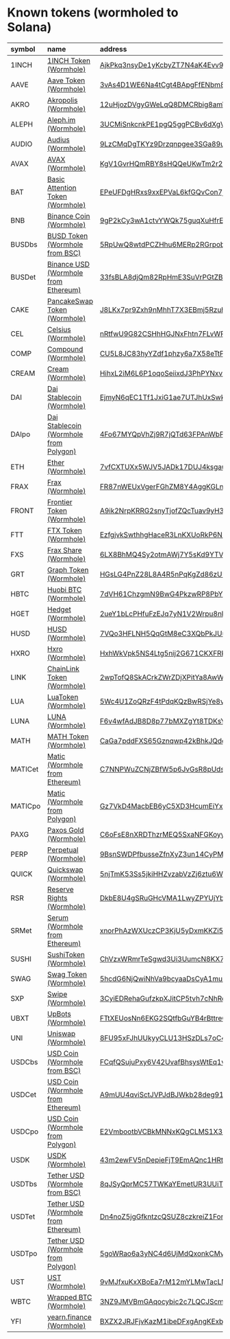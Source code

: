 
Known tokens (wormholed to Solana)
===================================
  
| symbol   | name                                                                                    | address                                                                                                              | origin    | sourceAddress                                                                                                            | serumAddressUSDC                             | serumAddressUSDT                             | symbol   |
|:---------|:----------------------------------------------------------------------------------------|:---------------------------------------------------------------------------------------------------------------------|:----------|:-------------------------------------------------------------------------------------------------------------------------|:---------------------------------------------|:---------------------------------------------|:-----------------|
| 1INCH    | [1INCH Token (Wormhole)](http://coingecko.com/en/coins/1inch)                           | [AjkPkq3nsyDe1yKcbyZT7N4aK4Evv9om9tzhQD3wsRC](http://solscan.io/token/AjkPkq3nsyDe1yKcbyZT7N4aK4Evv9om9tzhQD3wsRC)   | ethereum  | [0x111111111117dC0aa78b770fA6A738034120C302](https://etherscan.io/address/0x111111111117dC0aa78b770fA6A738034120C302)    | EQcNRGwogvYJDizG9Ek1qf6syi5UghkYDcUwgmycawYU | B3UpqhaGZc9yXhELknAAXuAoKzCk4QAoqaiVUffgMQBH | 1INCH            |
| AAVE     | [Aave Token (Wormhole)](http://coingecko.com/en/coins/aave)                             | [3vAs4D1WE6Na4tCgt4BApgFfENbm8WY7q4cSPD1yM4Cg](http://solscan.io/token/3vAs4D1WE6Na4tCgt4BApgFfENbm8WY7q4cSPD1yM4Cg) | ethereum  | [0x7Fc66500c84A76Ad7e9c93437bFc5Ac33E2DDaE9](https://etherscan.io/address/0x7Fc66500c84A76Ad7e9c93437bFc5Ac33E2DDaE9)    | 8WZrmdpLckptiVKd2fPHPjewRVYQGQkjxi9vzRYG1sfs | LghsMERQWQFK3zWMTrUkoyAJARQw2wSmcYZjexeN3zy  | AAVE             |
| AKRO     | [Akropolis (Wormhole)](http://coingecko.com/en/coins/akropolis)                         | [12uHjozDVgyGWeLqQ8DMCRbig8amW5VmvZu3FdMMdcaG](http://solscan.io/token/12uHjozDVgyGWeLqQ8DMCRbig8amW5VmvZu3FdMMdcaG) | ethereum  | [0x8ab7404063ec4dbcfd4598215992dc3f8ec853d7](https://etherscan.io/address/0x8ab7404063ec4dbcfd4598215992dc3f8ec853d7)    | G3h8NZgJozk9crme2me6sKDJuSQ12mNCtvC9NbSWqGuk | DvbiPxKzuXZPcmUcYDqBz1tvUrXYPsNrRAjSeuwHtmEA | AKRO             |
| ALEPH    | [Aleph.im (Wormhole)](http://coingecko.com/en/coins/aleph-im)                           | [3UCMiSnkcnkPE1pgQ5ggPCBv6dXgVUy16TmMUe1WpG9x](http://solscan.io/token/3UCMiSnkcnkPE1pgQ5ggPCBv6dXgVUy16TmMUe1WpG9x) | ethereum  | [0x27702a26126e0B3702af63Ee09aC4d1A084EF628](https://etherscan.io/address/0x27702a26126e0B3702af63Ee09aC4d1A084EF628)    | Fw4mvuE7KZmTjQPxP2sRpHwPDfRMWnKBupFZGyW9CAQH | GZeHR8uCTVoHVDZFRVXTgm386DK1EKehy9yMS3BFChcL | ALEPH            |
| AUDIO    | [Audius (Wormhole)](http://coingecko.com/en/coins/audius)                               | [9LzCMqDgTKYz9Drzqnpgee3SGa89up3a247ypMj2xrqM](http://solscan.io/token/9LzCMqDgTKYz9Drzqnpgee3SGa89up3a247ypMj2xrqM) | ethereum  | [0x18aAA7115705e8be94bfFEBDE57Af9BFc265B998](https://etherscan.io/address/0x18aAA7115705e8be94bfFEBDE57Af9BFc265B998)    |                                              |                                              | AUDIO            |
| AVAX     | [AVAX (Wormhole)](http://coingecko.com/en/coins/avalanche)                              | [KgV1GvrHQmRBY8sHQQeUKwTm2r2h8t4C8qt12Cw1HVE](http://solscan.io/token/KgV1GvrHQmRBY8sHQQeUKwTm2r2h8t4C8qt12Cw1HVE)   | avalanche | [0xb31f66aa3c1e785363f0875a1b74e27b85fd66c7](https://snowtrace.io/token/0xb31f66aa3c1e785363f0875a1b74e27b85fd66c7)      | E8JQstcwjuqN5kdMyUJLNuaectymnhffkvfg1j286UCr |                                              | AVAX             |
| BAT      | [Basic Attention Token (Wormhole)](http://coingecko.com/en/coins/basic-attention-token) | [EPeUFDgHRxs9xxEPVaL6kfGQvCon7jmAWKVUHuux1Tpz](http://solscan.io/token/EPeUFDgHRxs9xxEPVaL6kfGQvCon7jmAWKVUHuux1Tpz) | ethereum  | [0x0D8775F648430679A709E98d2b0Cb6250d2887EF](https://etherscan.io/address/0x0D8775F648430679A709E98d2b0Cb6250d2887EF)    |                                              |                                              | BAT              |
| BNB      | [Binance Coin (Wormhole)](http://coingecko.com/en/coins/binance-coin)                   | [9gP2kCy3wA1ctvYWQk75guqXuHfrEomqydHLtcTCqiLa](http://solscan.io/token/9gP2kCy3wA1ctvYWQk75guqXuHfrEomqydHLtcTCqiLa) | bsc       | [0xbb4cdb9cbd36b01bd1cbaebf2de08d9173bc095c](https://bscscan.com/address/0xbb4cdb9cbd36b01bd1cbaebf2de08d9173bc095c)     | 4UPUurKveNEJgBqJzqHPyi8DhedvpYsMXi7d43CjAg2f | FjbKNZME5yVSC1R3HJM99kB3yir3q3frS5MteMFD72sV | BNB              |
| BUSDbs   | [BUSD Token (Wormhole from BSC)](http://coingecko.com/en/coins/binance-usd)             | [5RpUwQ8wtdPCZHhu6MERp2RGrpobsbZ6MH5dDHkUjs2](http://solscan.io/token/5RpUwQ8wtdPCZHhu6MERp2RGrpobsbZ6MH5dDHkUjs2)   | bsc       | [0xe9e7cea3dedca5984780bafc599bd69add087d56](https://bscscan.com/address/0xe9e7cea3dedca5984780bafc599bd69add087d56)     |                                              |                                              | BUSDbs           |
| BUSDet   | [Binance USD (Wormhole from Ethereum)](http://coingecko.com/en/coins/binance-usd)       | [33fsBLA8djQm82RpHmE3SuVrPGtZBWNYExsEUeKX1HXX](http://solscan.io/token/33fsBLA8djQm82RpHmE3SuVrPGtZBWNYExsEUeKX1HXX) | ethereum  | [0x4fabb145d64652a948d72533023f6e7a623c7c53](https://etherscan.io/address/0x4fabb145d64652a948d72533023f6e7a623c7c53)    |                                              |                                              | BUSDet           |
| CAKE     | [PancakeSwap Token (Wormhole)](http://coingecko.com/en/coins/pancakeswap)               | [J8LKx7pr9Zxh9nMhhT7X3EBmj5RzuhFrHKyJAe2F2i9S](http://solscan.io/token/J8LKx7pr9Zxh9nMhhT7X3EBmj5RzuhFrHKyJAe2F2i9S) | bsc       | [0x0e09fabb73bd3ade0a17ecc321fd13a19e81ce82](https://bscscan.com/address/0x0e09fabb73bd3ade0a17ecc321fd13a19e81ce82)     |                                              |                                              | CAKE             |
| CEL      | [Celsius (Wormhole)](http://coingecko.com/en/coins/celsius-network-token)               | [nRtfwU9G82CSHhHGJNxFhtn7FLvWP2rqvQvje1WtL69](http://solscan.io/token/nRtfwU9G82CSHhHGJNxFhtn7FLvWP2rqvQvje1WtL69)   | ethereum  | [0xaaaebe6fe48e54f431b0c390cfaf0b017d09d42d](https://etherscan.io/address/0xaaaebe6fe48e54f431b0c390cfaf0b017d09d42d)    | 79ESpYSb2hM14KTRXPZUwDkxUGC5irE2esd1vxdXfnZz | J9ww1yufRNDDbUbDXmew2mW2ozkx7cme7dMvKjMQVHrL | CEL              |
| COMP     | [Compound (Wormhole)](http://coingecko.com/en/coins/compound-governance-token)          | [CU5L8JC83hyYZdf1phzy6a7X58eTtPjs7mHL3QKCcLfh](http://solscan.io/token/CU5L8JC83hyYZdf1phzy6a7X58eTtPjs7mHL3QKCcLfh) | ethereum  | [0xc00e94Cb662C3520282E6f5717214004A7f26888](https://etherscan.io/address/0xc00e94Cb662C3520282E6f5717214004A7f26888)    | CU5L8JC83hyYZdf1phzy6a7X58eTtPjs7mHL3QKCcLfh | 9gA6T3HRCMTVTULte5pJsXjMDUGRtygTKLbMny6eRcyM | COMP             |
| CREAM    | [Cream (Wormhole)](http://coingecko.com/en/coins/cream)                                 | [HihxL2iM6L6P1oqoSeiixdJ3PhPYNxvSKH9A2dDqLVDH](http://solscan.io/token/HihxL2iM6L6P1oqoSeiixdJ3PhPYNxvSKH9A2dDqLVDH) | ethereum  | [0x2ba592f78db6436527729929aaf6c908497cb200](https://etherscan.io/address/0x2ba592f78db6436527729929aaf6c908497cb200)    | 4pdQ2D4gehMhGu4z9jeQbEPUFbTxB5qcPr3zCynjJGyp | 6fspxMfBmYFTGFBDN5MU33A55i2MkGr7eSjBLPCAU6y9 | CREAM            |
| DAI      | [Dai Stablecoin (Wormhole)](http://coingecko.com/en/coins/dai)                          | [EjmyN6qEC1Tf1JxiG1ae7UTJhUxSwk1TCWNWqxWV4J6o](http://solscan.io/token/EjmyN6qEC1Tf1JxiG1ae7UTJhUxSwk1TCWNWqxWV4J6o) | ethereum  | [0x6b175474e89094c44da98b954eedeac495271d0f](https://etherscan.io/address/0x6b175474e89094c44da98b954eedeac495271d0f)    |                                              |                                              | DAI              |
| DAIpo    | [Dai Stablecoin (Wormhole from Polygon)](http://coingecko.com/en/coins/dai)             | [4Fo67MYQpVhZj9R7jQTd63FPAnWbPpaafAUxsMGX2geP](http://solscan.io/token/4Fo67MYQpVhZj9R7jQTd63FPAnWbPpaafAUxsMGX2geP) | polygon   | [0x8f3cf7ad23cd3cadbd9735aff958023239c6a063](https://polygonscan.com/token/0x8f3cf7ad23cd3cadbd9735aff958023239c6a063)   |                                              |                                              | DAIpo            |
| ETH      | [Ether (Wormhole)](http://coingecko.com/en/coins/ethereum)                              | [7vfCXTUXx5WJV5JADk17DUJ4ksgau7utNKj4b963voxs](http://solscan.io/token/7vfCXTUXx5WJV5JADk17DUJ4ksgau7utNKj4b963voxs) | ethereum  | [0xc02aaa39b223fe8d0a0e5c4f27ead9083c756cc2](https://etherscan.io/address/0xc02aaa39b223fe8d0a0e5c4f27ead9083c756cc2)    | 8Gmi2HhZmwQPVdCwzS7CM66MGstMXPcTVHA7jF19cLZz | ch7kmPrtoQUSEPBggcNAvLGiMQkJagVwd3gDYfd8m7Q  | ETH              |
| FRAX     | [Frax (Wormhole)](http://coingecko.com/en/coins/frax)                                   | [FR87nWEUxVgerFGhZM8Y4AggKGLnaXswr1Pd8wZ4kZcp](http://solscan.io/token/FR87nWEUxVgerFGhZM8Y4AggKGLnaXswr1Pd8wZ4kZcp) | ethereum  | [0x853d955acef822db058eb8505911ed77f175b99e](https://etherscan.io/address/0x853d955acef822db058eb8505911ed77f175b99e)    |                                              |                                              | FRAX             |
| FRONT    | [Frontier Token (Wormhole)](http://coingecko.com/en/coins/frontier)                     | [A9ik2NrpKRRG2snyTjofZQcTuav9yH3mNVHLsLiDQmYt](http://solscan.io/token/A9ik2NrpKRRG2snyTjofZQcTuav9yH3mNVHLsLiDQmYt) | ethereum  | [0xf8C3527CC04340b208C854E985240c02F7B7793f](https://etherscan.io/address/0xf8C3527CC04340b208C854E985240c02F7B7793f)    | B95oZN5HCLGmFAhbzReWBA9cuSGPFQAXeuhm2FfpdrML | DZTYyy1L5Pr6DmTtYY5bEuU9g3LQ4XGvuYiN3zS25yG7 | FRONT            |
| FTT      | [FTX Token (Wormhole)](http://coingecko.com/en/coins/ftx-token)                         | [EzfgjvkSwthhgHaceR3LnKXUoRkP6NUhfghdaHAj1tUv](http://solscan.io/token/EzfgjvkSwthhgHaceR3LnKXUoRkP6NUhfghdaHAj1tUv) | ethereum  | [0x50d1c9771902476076ecfc8b2a83ad6b9355a4c9](https://etherscan.io/address/0x50d1c9771902476076ecfc8b2a83ad6b9355a4c9)    | 2wteg25ch227n4Rh1CN4WNrDZXBpRBpWJ48mEC2K7f4r | BoHojHESAv4McZx9gXd1bWTZMq25JYyGz4qL1m5C3nvk | FTT              |
| FXS      | [Frax Share (Wormhole)](http://coingecko.com/en/coins/frax-share)                       | [6LX8BhMQ4Sy2otmAWj7Y5sKd9YTVVUgfMsBzT6B9W7ct](http://solscan.io/token/6LX8BhMQ4Sy2otmAWj7Y5sKd9YTVVUgfMsBzT6B9W7ct) | ethereum  | [0x3432b6a60d23ca0dfca7761b7ab56459d9c964d0](https://etherscan.io/address/0x3432b6a60d23ca0dfca7761b7ab56459d9c964d0)    |                                              |                                              | FXS              |
| GRT      | [Graph Token (Wormhole)](http://coingecko.com/en/coins/the-graph)                       | [HGsLG4PnZ28L8A4R5nPqKgZd86zUUdmfnkTRnuFJ5dAX](http://solscan.io/token/HGsLG4PnZ28L8A4R5nPqKgZd86zUUdmfnkTRnuFJ5dAX) | ethereum  | [0xc944E90C64B2c07662A292be6244BDf05Cda44a7](https://etherscan.io/address/0xc944E90C64B2c07662A292be6244BDf05Cda44a7)    | 4PD799gihM2SdM8g7PxfSWgQR8cWGNiuzmNzcL2RgpSu | 5bzmeSmiCzeyDQvaSsQhEega7e2jhH39cFCkT4eqSDSx | GRT              |
| HBTC     | [Huobi BTC (Wormhole)](http://coingecko.com/en/coins/huobi-btc)                         | [7dVH61ChzgmN9BwG4PkzwRP8PbYwPJ7ZPNF2vamKT2H8](http://solscan.io/token/7dVH61ChzgmN9BwG4PkzwRP8PbYwPJ7ZPNF2vamKT2H8) | ethereum  | [0x0316eb71485b0ab14103307bf65a021042c6d380](https://etherscan.io/address/0x0316eb71485b0ab14103307bf65a021042c6d380)    |                                              |                                              | HBTC             |
| HGET     | [Hedget (Wormhole)](http://coingecko.com/en/coins/hedget)                               | [2ueY1bLcPHfuFzEJq7yN1V2Wrpu8nkun9xG2TVCE1mhD](http://solscan.io/token/2ueY1bLcPHfuFzEJq7yN1V2Wrpu8nkun9xG2TVCE1mhD) | ethereum  | [0x7968bc6a03017eA2de509AAA816F163Db0f35148](https://etherscan.io/address/0x7968bc6a03017eA2de509AAA816F163Db0f35148)    | 27e1mB6UoPohbc3MmwMXu5QM7b2E3k5Mbhwv6JguwyXg | BdRzTEKb7Qdu4tWts5zXjwcpQErZxEzvShKZ5QcthMag | HGET             |
| HUSD     | [HUSD (Wormhole)](http://coingecko.com/en/coins/husd)                                   | [7VQo3HFLNH5QqGtM8eC3XQbPkJUu7nS9LeGWjerRh5Sw](http://solscan.io/token/7VQo3HFLNH5QqGtM8eC3XQbPkJUu7nS9LeGWjerRh5Sw) | ethereum  | [0xdf574c24545e5ffecb9a659c229253d4111d87e1](https://etherscan.io/address/0xdf574c24545e5ffecb9a659c229253d4111d87e1)    |                                              |                                              | HUSD             |
| HXRO     | [Hxro (Wormhole)](http://coingecko.com/en/coins/hxro)                                   | [HxhWkVpk5NS4Ltg5nij2G671CKXFRKPK8vy271Ub4uEK](http://solscan.io/token/HxhWkVpk5NS4Ltg5nij2G671CKXFRKPK8vy271Ub4uEK) | ethereum  | [0x4bd70556ae3f8a6ec6c4080a0c327b24325438f3](https://etherscan.io/address/0x4bd70556ae3f8a6ec6c4080a0c327b24325438f3)    | CBb5zXwNRB73WVjs2m21P5prcEZa6SWmej74Vzxh8dRm | 3BScwNxtMrEcQ5VTHyXHYQR98dTaxfyXGaLkuSjBY1dW | HXRO             |
| LINK     | [ChainLink Token (Wormhole)](http://coingecko.com/en/coins/chainlink)                   | [2wpTofQ8SkACrkZWrZDjXPitYa8AwWgX8AfxdeBRRVLX](http://solscan.io/token/2wpTofQ8SkACrkZWrZDjXPitYa8AwWgX8AfxdeBRRVLX) | ethereum  | [0x514910771af9ca656af840dff83e8264ecf986ca](https://etherscan.io/address/0x514910771af9ca656af840dff83e8264ecf986ca)    | FJMjxMCiDKn16TLhXUdEbVDH5wC6k9EHYJTcrH6NcbDE | Gr2KmhK7Upr4uW56B1QQrJuhhgmot6zAHJeZALTMStiX | LINK             |
| LUA      | [LuaToken (Wormhole)](http://coingecko.com/en/coins/luaswap)                            | [5Wc4U1ZoQRzF4tPdqKQzBwRSjYe8vEf3EvZMuXgtKUW6](http://solscan.io/token/5Wc4U1ZoQRzF4tPdqKQzBwRSjYe8vEf3EvZMuXgtKUW6) | ethereum  | [0xb1f66997a5760428d3a87d68b90bfe0ae64121cc](https://etherscan.io/address/0xb1f66997a5760428d3a87d68b90bfe0ae64121cc)    | J9imTcEeahZqKuaoQaPcCeSGCMWL8qSACpK4B7bC8NN4 | BMJ3CvQZ57cNnuc3Lz5Pb6cW6Sr9kZGz3qz2bJQTE24A | LUA              |
| LUNA     | [LUNA (Wormhole)](http://coingecko.com/en/coins/terra-luna)                             | [F6v4wfAdJB8D8p77bMXZgYt8TDKsYxLYxH5AFhUkYx9W](http://solscan.io/token/F6v4wfAdJB8D8p77bMXZgYt8TDKsYxLYxH5AFhUkYx9W) | terra     | uluna                                                                                                                    | HBTu8hNaoT3VyiSSzJYa8jwt9sDGKtJviSwFa11iXdmE |                                              | LUNA             |
| MATH     | [MATH Token (Wormhole)](http://coingecko.com/en/coins/math)                             | [CaGa7pddFXS65Gznqwp42kBhkJQdceoFVT7AQYo8Jr8Q](http://solscan.io/token/CaGa7pddFXS65Gznqwp42kBhkJQdceoFVT7AQYo8Jr8Q) | ethereum  | [0x08d967bb0134f2d07f7cfb6e246680c53927dd30](https://etherscan.io/address/0x08d967bb0134f2d07f7cfb6e246680c53927dd30)    | G8L1YLrktaG1t8YBMJs3CwV96nExvJJCSpw3DARPDjE2 | CkvNfATB7nky8zPLuwS9bgcFbVRkQdkd5zuKEovyo9rs | MATH             |
| MATICet  | [Matic (Wormhole from Ethereum)](http://coingecko.com/en/coins/polygon)                 | [C7NNPWuZCNjZBfW5p6JvGsR8pUdsRpEdP1ZAhnoDwj7h](http://solscan.io/token/C7NNPWuZCNjZBfW5p6JvGsR8pUdsRpEdP1ZAhnoDwj7h) | ethereum  | [0x7d1afa7b718fb893db30a3abc0cfc608aacfebb0](https://etherscan.io/address/0x7d1afa7b718fb893db30a3abc0cfc608aacfebb0)    |                                              |                                              | MATICet          |
| MATICpo  | [Matic (Wormhole from Polygon)](http://coingecko.com/en/coins/polygon)                  | [Gz7VkD4MacbEB6yC5XD3HcumEiYx2EtDYYrfikGsvopG](http://solscan.io/token/Gz7VkD4MacbEB6yC5XD3HcumEiYx2EtDYYrfikGsvopG) | polygon   | [0x0d500b1d8e8ef31e21c99d1db9a6444d3adf1270](https://polygonscan.com/address/0x0d500b1d8e8ef31e21c99d1db9a6444d3adf1270) | 5WRoQxE59966N2XfD2wYy1uhuyKeoVJ9NBMH6r6RNYEF |                                              | MATICpo          |
| PAXG     | [Paxos Gold (Wormhole)](http://coingecko.com/en/coins/pax-gold)                         | [C6oFsE8nXRDThzrMEQ5SxaNFGKoyyfWDDVPw37JKvPTe](http://solscan.io/token/C6oFsE8nXRDThzrMEQ5SxaNFGKoyyfWDDVPw37JKvPTe) | ethereum  | [0x45804880de22913dafe09f4980848ece6ecbaf78](https://etherscan.io/address/0x45804880de22913dafe09f4980848ece6ecbaf78)    | BeyB6W2iNsH9qSfb7icLTmSPDu8oUGkarMZed4Unrnsr | 9SQcpBFAs6ZiLAGUC9azYCN1kv89uTRmFR83sX1FTeh4 | PAXG             |
| PERP     | [Perpetual (Wormhole)](http://coingecko.com/en/coins/perpetual-protocol)                | [9BsnSWDPfbusseZfnXyZ3un14CyPMZYvsKjWY3Y8Gbqn](http://solscan.io/token/9BsnSWDPfbusseZfnXyZ3un14CyPMZYvsKjWY3Y8Gbqn) | ethereum  | [0xbC396689893D065F41bc2C6EcbeE5e0085233447](https://etherscan.io/address/0xbC396689893D065F41bc2C6EcbeE5e0085233447)    | Ao8HgYFCT2BJHxSusZbpJCPhvFMFXZApqN2uy2trbQRa | 5EoZqJZrmKmq1yeRkYAerbJhcs92DZbCtW86EhPYCio2 | PERP             |
| QUICK    | [Quickswap (Wormhole)](http://coingecko.com/en/coins/quickswap)                         | [5njTmK53Ss5jkiHHZvzabVzZj6ztu6WYWpAPYgbVnbjs](http://solscan.io/token/5njTmK53Ss5jkiHHZvzabVzZj6ztu6WYWpAPYgbVnbjs) | polygon   | [0x831753dd7087cac61ab5644b308642cc1c33dc13](https://polygonscan.com/address/0x831753dd7087cac61ab5644b308642cc1c33dc13) |                                              |                                              | QUICK            |
| RSR      | [Reserve Rights (Wormhole)](http://coingecko.com/en/coins/reserve-rights-token)         | [DkbE8U4gSRuGHcVMA1LwyZPYUjYbfEbjW8DMR3iSXBzr](http://solscan.io/token/DkbE8U4gSRuGHcVMA1LwyZPYUjYbfEbjW8DMR3iSXBzr) | ethereum  | [0x8762db106B2c2A0bccB3A80d1Ed41273552616E8](https://etherscan.io/address/0x8762db106B2c2A0bccB3A80d1Ed41273552616E8)    | GqgkxEswUwHBntmzb5GpUhKrVpJhzreSruZycuJwdNwB | 2j2or38X2FUbpkK4gkgvjDtqN3ibkKw3v5yn7o2gHqPc | RSR              |
| SRMet    | [Serum (Wormhole from Ethereum)](http://coingecko.com/en/coins/serum)                   | [xnorPhAzWXUczCP3KjU5yDxmKKZi5cSbxytQ1LgE3kG](http://solscan.io/token/xnorPhAzWXUczCP3KjU5yDxmKKZi5cSbxytQ1LgE3kG)   | ethereum  | [0x476c5e26a75bd202a9683ffd34359c0cc15be0ff](https://etherscan.io/address/0x476c5e26a75bd202a9683ffd34359c0cc15be0ff)    |                                              |                                              | SRMet            |
| SUSHI    | [SushiToken (Wormhole)](http://coingecko.com/en/coins/sushi)                            | [ChVzxWRmrTeSgwd3Ui3UumcN8KX7VK3WaD4KGeSKpypj](http://solscan.io/token/ChVzxWRmrTeSgwd3Ui3UumcN8KX7VK3WaD4KGeSKpypj) | ethereum  | [0x6b3595068778dd592e39a122f4f5a5cf09c90fe2](https://etherscan.io/address/0x6b3595068778dd592e39a122f4f5a5cf09c90fe2)    | 3uWVMWu7cwMnYMAAdtsZNwaaqeeeZHARGZwcExnQiFay | T3aC6qcPAJtX1gqkckfSxBPdPWziz5fLYRt5Dz3Nafq  | SUSHI            |
| SWAG     | [Swag Token (Wormhole)](http://coingecko.com/en/coins/swag-finance)                     | [5hcdG6NjQwiNhVa9bcyaaDsCyA1muPQ6WRzQwHfgeeKo](http://solscan.io/token/5hcdG6NjQwiNhVa9bcyaaDsCyA1muPQ6WRzQwHfgeeKo) | ethereum  | [0x87eDfFDe3E14c7a66c9b9724747a1C5696b742e6](https://etherscan.io/address/0x87eDfFDe3E14c7a66c9b9724747a1C5696b742e6)    | wSkeLMv3ktJyLm51bvQWxY2saGKqGxbnUFimPxbgEvQ  | 6URQ4zFWvPm1fhJCKKWorrh8X3mmTFiDDyXEUmSf8Rb2 | SWAG             |
| SXP      | [Swipe (Wormhole)](http://coingecko.com/en/coins/swipe)                                 | [3CyiEDRehaGufzkpXJitCP5tvh7cNhRqd9rPBxZrgK5z](http://solscan.io/token/3CyiEDRehaGufzkpXJitCP5tvh7cNhRqd9rPBxZrgK5z) | ethereum  | [0x8ce9137d39326ad0cd6491fb5cc0cba0e089b6a9](https://etherscan.io/address/0x8ce9137d39326ad0cd6491fb5cc0cba0e089b6a9)    | G5F84rfqmWqzZv5GBpSn8mMwW8zJ2B4Y1GpGupiwjHNM | 2FQbPW1ticJz2SMMbEXxbKWJKmw1wLc6ggSP2HyzdMen | SXP              |
| UBXT     | [UpBots (Wormhole)](http://coingecko.com/en/coins/upbots)                               | [FTtXEUosNn6EKG2SQtfbGuYB4rBttreQQcoWn1YDsuTq](http://solscan.io/token/FTtXEUosNn6EKG2SQtfbGuYB4rBttreQQcoWn1YDsuTq) | ethereum  | [0x8564653879a18C560E7C0Ea0E084c516C62F5653](https://etherscan.io/address/0x8564653879a18C560E7C0Ea0E084c516C62F5653)    | Hh4p7tJpqkGW6xsHM2LiPPMpJg43fwn5TbmVmfrURdLY | 5xhjc3ZtAwnBK3qsaro28VChL7WrxY9N4SG6UZpYxpGc | UBXT             |
| UNI      | [Uniswap (Wormhole)](http://coingecko.com/en/coins/uniswap)                             | [8FU95xFJhUUkyyCLU13HSzDLs7oC4QZdXQHL6SCeab36](http://solscan.io/token/8FU95xFJhUUkyyCLU13HSzDLs7oC4QZdXQHL6SCeab36) | ethereum  | [0x1f9840a85d5af5bf1d1762f925bdaddc4201f984](https://etherscan.io/address/0x1f9840a85d5af5bf1d1762f925bdaddc4201f984)    | B7b5rjQuqQCuGqmUBWmcCTqaL3Z1462mo4NArqty6QFR | FrKM6kJtAjXknHPEpkrQtJSXZwUxV5dq26wDpc4YjQST | UNI              |
| USDCbs   | [USD Coin (Wormhole from BSC)](http://coingecko.com/en/coins/usd-coin)                  | [FCqfQSujuPxy6V42UvafBhsysWtEq1vhjfMN1PUbgaxA](http://solscan.io/token/FCqfQSujuPxy6V42UvafBhsysWtEq1vhjfMN1PUbgaxA) | bsc       | [0x8ac76a51cc950d9822d68b83fe1ad97b32cd580d](https://bscscan.com/address/0x8ac76a51cc950d9822d68b83fe1ad97b32cd580d)     |                                              |                                              | USDCbs           |
| USDCet   | [USD Coin (Wormhole from Ethereum)](http://coingecko.com/en/coins/usd-coin)             | [A9mUU4qviSctJVPJdBJWkb28deg915LYJKrzQ19ji3FM](http://solscan.io/token/A9mUU4qviSctJVPJdBJWkb28deg915LYJKrzQ19ji3FM) | ethereum  | [0xA0b86991c6218b36c1d19D4a2e9Eb0cE3606eB48](https://etherscan.io/address/0xA0b86991c6218b36c1d19D4a2e9Eb0cE3606eB48)    |                                              |                                              | USDCet           |
| USDCpo   | [USD Coin (Wormhole from Polygon)](http://coingecko.com/en/coins/usd-coin)              | [E2VmbootbVCBkMNNxKQgCLMS1X3NoGMaYAsufaAsf7M](http://solscan.io/token/E2VmbootbVCBkMNNxKQgCLMS1X3NoGMaYAsufaAsf7M)   | polygon   | [0x2791bca1f2de4661ed88a30c99a7a9449aa84174](https://polygonscan.com/token/0x2791bca1f2de4661ed88a30c99a7a9449aa84174)   |                                              |                                              | USDCpo           |
| USDK     | [USDK (Wormhole)](http://coingecko.com/en/coins/usdk)                                   | [43m2ewFV5nDepieFjT9EmAQnc1HRtAF247RBpLGFem5F](http://solscan.io/token/43m2ewFV5nDepieFjT9EmAQnc1HRtAF247RBpLGFem5F) | ethereum  | [0x1c48f86ae57291f7686349f12601910bd8d470bb](https://etherscan.io/address/0x1c48f86ae57291f7686349f12601910bd8d470bb)    |                                              |                                              | USDK             |
| USDTbs   | [Tether USD (Wormhole from BSC)](http://coingecko.com/en/coins/tether)                  | [8qJSyQprMC57TWKaYEmetUR3UUiTP2M3hXdcvFhkZdmv](http://solscan.io/token/8qJSyQprMC57TWKaYEmetUR3UUiTP2M3hXdcvFhkZdmv) | bsc       | [0x55d398326f99059ff775485246999027b3197955](https://bscscan.com/address/0x55d398326f99059ff775485246999027b3197955)     |                                              |                                              | USDTbs           |
| USDTet   | [Tether USD (Wormhole from Ethereum)](http://coingecko.com/en/coins/tether)             | [Dn4noZ5jgGfkntzcQSUZ8czkreiZ1ForXYoV2H8Dm7S1](http://solscan.io/token/Dn4noZ5jgGfkntzcQSUZ8czkreiZ1ForXYoV2H8Dm7S1) | ethereum  | [0xdac17f958d2ee523a2206206994597c13d831ec7](https://etherscan.io/address/0xdac17f958d2ee523a2206206994597c13d831ec7)    |                                              |                                              | USDTet           |
| USDTpo   | [Tether USD (Wormhole from Polygon)](http://coingecko.com/en/coins/tether)              | [5goWRao6a3yNC4d6UjMdQxonkCMvKBwdpubU3qhfcdf1](http://solscan.io/token/5goWRao6a3yNC4d6UjMdQxonkCMvKBwdpubU3qhfcdf1) | polygon   | [0xc2132d05d31c914a87c6611c10748aeb04b58e8f](https://polygonscan.com/token/0xc2132d05d31c914a87c6611c10748aeb04b58e8f)   |                                              |                                              | USDTpo           |
| UST      | [UST (Wormhole)](http://coingecko.com/en/coins/terra-usd)                               | [9vMJfxuKxXBoEa7rM12mYLMwTacLMLDJqHozw96WQL8i](http://solscan.io/token/9vMJfxuKxXBoEa7rM12mYLMwTacLMLDJqHozw96WQL8i) | terra     | uusd                                                                                                                     |                                              |                                              | UST              |
| WBTC     | [Wrapped BTC (Wormhole)](http://coingecko.com/en/coins/wrapped-bitcoin)                 | [3NZ9JMVBmGAqocybic2c7LQCJScmgsAZ6vQqTDzcqmJh](http://solscan.io/token/3NZ9JMVBmGAqocybic2c7LQCJScmgsAZ6vQqTDzcqmJh) | ethereum  | [0x2260fac5e5542a773aa44fbcfedf7c193bc2c599](https://etherscan.io/address/0x2260fac5e5542a773aa44fbcfedf7c193bc2c599)    |                                              |                                              | WBTC             |
| YFI      | [yearn.finance (Wormhole)](http://coingecko.com/en/coins/yearn-finance)                 | [BXZX2JRJFjvKazM1ibeDFxgAngKExb74MRXzXKvgikxX](http://solscan.io/token/BXZX2JRJFjvKazM1ibeDFxgAngKExb74MRXzXKvgikxX) | ethereum  | [0x0bc529c00C6401aEF6D220BE8C6Ea1667F6Ad93e](https://etherscan.io/address/0x0bc529c00C6401aEF6D220BE8C6Ea1667F6Ad93e)    | BiJXGFc1c4gyPpv9HLRJoKbZewWQrTCHGuxYKjYMQJpC | 9sue9TZAeUhNtNAPPGb9dke7rkJeXktGD3u8ZC37GWnQ | YFI              |